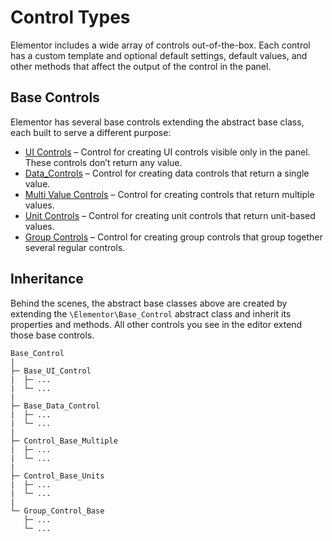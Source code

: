 # Control Types

<Badge type="tip" vertical="top" text="Elementor Core" /> <Badge type="warning" vertical="top" text="Basic" />

Elementor includes a wide array of controls out-of-the-box. Each control has a custom template and optional default settings, default values, and other methods that affect the output of the control in the panel.

## Base Controls

Elementor has several base controls extending the abstract base class, each built to serve a different purpose:

* [UI Controls](./ui-controls) – Control for creating UI controls visible only in the panel. These controls don’t return any value.
* [Data_Controls](./data-controls) – Control for creating data controls that return a single value.
* [Multi Value Controls](./multi-value-controls) – Control for creating controls that return multiple values.
* [Unit Controls](./unit-controls) – Control for creating unit controls that return unit-based values.
* [Group Controls](./group-controls) – Control for creating group controls that group together several regular controls.

## Inheritance

Behind the scenes, the abstract base classes above are created by extending the `\Elementor\Base_Control` abstract class and inherit its properties and methods. All other controls you see in the editor extend those base controls.

```
Base_Control
|
├─ Base_UI_Control
|  ├─ ...
|  └─ ...
|
├─ Base_Data_Control
|  ├─ ...
|  └─ ...
|
├─ Control_Base_Multiple
|  ├─ ...
|  └─ ...
|
├─ Control_Base_Units
|  ├─ ...
|  └─ ...
|
└─ Group_Control_Base
   ├─ ...
   └─ ...
```
